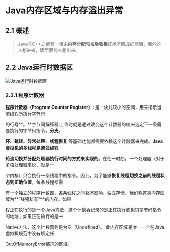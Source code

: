 # Java内存区域与内存溢出异常

## **2.1 概述**

> Java与C++之间有一堵由**内存分配**和**垃圾收集**技术所围成的高墙，墙外的人想进来，墙里面的人想出来。

## **2.2 Java运行时数据区**

![Java运行时数据区](https://cdn.jsdelivr.net/gh/Clarencezero/poi/运行时数据区域.png)

### 2.2.1 程序计数器

**程序计数器（Program Counter Register）:** 是一块儿较小的空间，用来指示当前线程所执行字节码

的行号**。**字节码解释器:工作时就是通过改变这个计数器的值来选定下一条需要执行的字节码指令，**分支、**

**环、跳转、异常处理**、**线程恢复** 等基础功能都需要依赖这个计数器来完成。**Java虚拟机的多线程是通过线程**

**轮流切换并分配处理器执行时间的方式来实现的**。在任一时刻，一个处理器（对于多核处理器来说，就是一

个内核）只会执行一条线程中的指令。因此，为了能够**恢复线程切换之前的线程状态到正确位置**，每条线程都需

有一个独立的程序计数器，各条线程之间互不影响，独立存储，我们称这类内存区域为**“线程私有”**的内存。如果

程正在执行的是一个Java方法，这个计数器记录的是正在执行虚拟机字节码指令的地址；如果正在执行的是一

Native方法，这个计数器则是为空（Undefined）。 此内存区域是唯一一个在Java虚拟机规范中没有规定任

OutOfMemoryError情况的区域。
